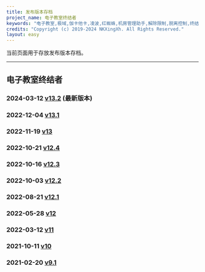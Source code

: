 ```yaml
---
title: 发布版本存档
project_name: 电子教室终结者
keywords: "电子教室,极域,伽卡他卡,凌波,红蜘蛛,机房管理助手,解除限制,脱离控制,终结者,脱控,破解"
credits: "Copyright (c) 2019-2024 NKXingXh. All Rights Reserved."
layout: easy
---
```


当前页面用于存放发布版本存档。

* * *

## 电子教室终结者

### 2024-03-12 [v13.2](https://lanzoux.com/iccN21r3onwb) (最新版本)

### 2022-12-04 [v13.1](https://lanzoux.com/imLqr0hsgc7g)

### 2022-11-19 [v13](https://lanzoux.com/iZ5Bg0gao7ra)

### 2022-10-21 [v12.4](https://lanzoux.com/iG1mZ0eajrja)

### 2022-10-16 [v12.3](https://lanzoux.com/iUbWo0dzhpvc)

### 2022-10-03 [v12.2](https://lanzoux.com/irBFW0czdqna)

### 2022-08-21 [v12.1](https://lanzoux.com/ithMr09y69xc)

### 2022-05-28 [v12](https://lanzoux.com/i8jZ605kkgfc)

### 2022-03-12 [v11](https://lanzoux.com/iWW3G01cwdpe)

### 2021-10-11 [v10](https://lanzoux.com/iqq37v7hu1g)

### 2021-02-20 [v9.1](https://lanzoux.com/iCsUqlw76ri)
